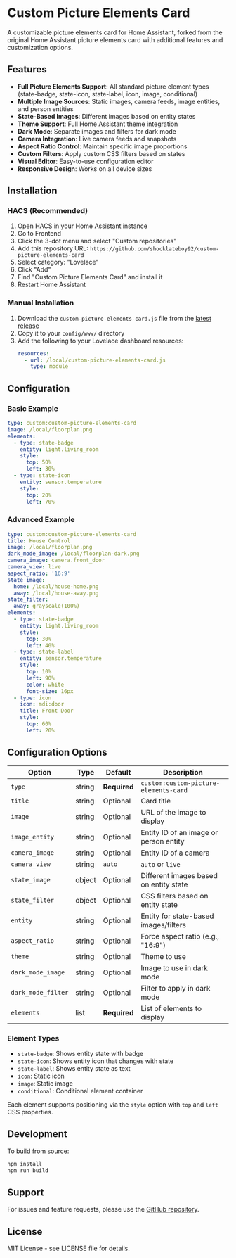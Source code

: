 # Custom Picture Elements Card

A customizable picture elements card for Home Assistant, forked from the original Home Assistant picture elements card with additional features and customization options.

## Features

- **Full Picture Elements Support**: All standard picture element types (state-badge, state-icon, state-label, icon, image, conditional)
- **Multiple Image Sources**: Static images, camera feeds, image entities, and person entities
- **State-Based Images**: Different images based on entity states
- **Theme Support**: Full Home Assistant theme integration
- **Dark Mode**: Separate images and filters for dark mode
- **Camera Integration**: Live camera feeds and snapshots
- **Aspect Ratio Control**: Maintain specific image proportions
- **Custom Filters**: Apply custom CSS filters based on states
- **Visual Editor**: Easy-to-use configuration editor
- **Responsive Design**: Works on all device sizes

## Installation

### HACS (Recommended)

1. Open HACS in your Home Assistant instance
2. Go to Frontend
3. Click the 3-dot menu and select "Custom repositories"
4. Add this repository URL: `https://github.com/shocklateboy92/custom-picture-elements-card`
5. Select category: "Lovelace"
6. Click "Add"
7. Find "Custom Picture Elements Card" and install it
8. Restart Home Assistant

### Manual Installation

1. Download the `custom-picture-elements-card.js` file from the [latest release](https://github.com/shocklateboy92/custom-picture-elements-card/releases)
2. Copy it to your `config/www/` directory
3. Add the following to your Lovelace dashboard resources:
   ```yaml
   resources:
     - url: /local/custom-picture-elements-card.js
       type: module
   ```

## Configuration

### Basic Example

```yaml
type: custom:custom-picture-elements-card
image: /local/floorplan.png
elements:
  - type: state-badge
    entity: light.living_room
    style:
      top: 50%
      left: 30%
  - type: state-icon
    entity: sensor.temperature
    style:
      top: 20%
      left: 70%
```

### Advanced Example

```yaml
type: custom:custom-picture-elements-card
title: House Control
image: /local/floorplan.png
dark_mode_image: /local/floorplan-dark.png
camera_image: camera.front_door
camera_view: live
aspect_ratio: '16:9'
state_image:
  home: /local/house-home.png
  away: /local/house-away.png
state_filter:
  away: grayscale(100%)
elements:
  - type: state-badge
    entity: light.living_room
    style:
      top: 30%
      left: 40%
  - type: state-label
    entity: sensor.temperature
    style:
      top: 10%
      left: 90%
      color: white
      font-size: 16px
  - type: icon
    icon: mdi:door
    title: Front Door
    style:
      top: 60%
      left: 20%
```

## Configuration Options

| Option             | Type   | Default      | Description                            |
| ------------------ | ------ | ------------ | -------------------------------------- |
| `type`             | string | **Required** | `custom:custom-picture-elements-card`  |
| `title`            | string | Optional     | Card title                             |
| `image`            | string | Optional     | URL of the image to display            |
| `image_entity`     | string | Optional     | Entity ID of an image or person entity |
| `camera_image`     | string | Optional     | Entity ID of a camera                  |
| `camera_view`      | string | `auto`       | `auto` or `live`                       |
| `state_image`      | object | Optional     | Different images based on entity state |
| `state_filter`     | object | Optional     | CSS filters based on entity state      |
| `entity`           | string | Optional     | Entity for state-based images/filters  |
| `aspect_ratio`     | string | Optional     | Force aspect ratio (e.g., "16:9")      |
| `theme`            | string | Optional     | Theme to use                           |
| `dark_mode_image`  | string | Optional     | Image to use in dark mode              |
| `dark_mode_filter` | string | Optional     | Filter to apply in dark mode           |
| `elements`         | list   | **Required** | List of elements to display            |

### Element Types

- `state-badge`: Shows entity state with badge
- `state-icon`: Shows entity icon that changes with state
- `state-label`: Shows entity state as text
- `icon`: Static icon
- `image`: Static image
- `conditional`: Conditional element container

Each element supports positioning via the `style` option with `top` and `left` CSS properties.

## Development

To build from source:

```bash
npm install
npm run build
```

## Support

For issues and feature requests, please use the [GitHub repository](https://github.com/shocklateboy92/custom-picture-elements-card/issues).

## License

MIT License - see LICENSE file for details.
